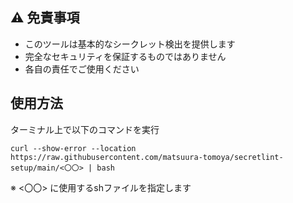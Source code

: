 ## ⚠️ 免責事項
- このツールは基本的なシークレット検出を提供します
- 完全なセキュリティを保証するものではありません
- 各自の責任でご使用ください

## 使用方法
ターミナル上で以下のコマンドを実行

```curl --show-error --location https://raw.githubusercontent.com/matsuura-tomoya/secretlint-setup/main/<〇〇> | bash```

※ <〇〇> に使用するshファイルを指定します
